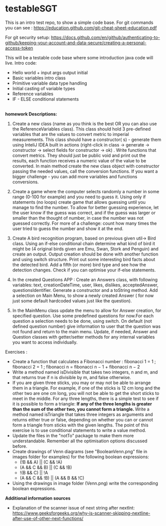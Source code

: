 # testableSGT

This is an intro test repo, to show a simple code base. For git commands you can
see : https://education.github.com/git-cheat-sheet-education.pdf

For git security
setup: https://docs.github.com/en/github/authenticating-to-github/keeping-your-account-and-data-secure/creating-a-personal-access-token

This will be a testable code base where some introduction java code will live. Intro code:

* Hello world + input args output initial
* Basic variables intro class
* Primitive variable data type handling
* Initial casting of variable types
* Reference variables
* IF - ELSE conditional statements

<br> 
<b>homework Descriptions:</b>

1) Create a new class (name as you think is the best OR you can also use the ReferenceVariables
   class). This class should hold 3 pre-defined variables that are the values to convert metric to
   imperial measurements. This class should have a constructor(
   s) - generate them using InteliJ IDEA built in actions (right-click in class -> generate ->
   constructor -> select fields for constructor -> ok)
   . Write functions that convert metrics. They should just be public void and print out the
   results, each function receives a numeric value of the value to be converted. In main method
   create the new class object with constructor passing the needed values, call the conversion
   functions. If you want a bigger challenge - you can add more variables and functions conversions.

2) Create a game where the computer selects randomly a number in some range (0-100 for example) and
   you need to guess it. Using only if statements (no loops) create game that allows guessing until
   you manage to find the number. To allow for better guessing experience, let the user know if the
   guess was correct, and if the guess was larger or smaller than the thought of number, in case the
   number was not guessed correctly. For more of a challenge: count how many times the user tried to
   guess the number and show it at the end.
3) Create A bird recognition program, based on previous given util-> Bird class. Using an if-else
   conditional chain determine what kind of bird it might be (4 original birds given are Emu, Swan,
   Stork and Penguin) and create an output. Output creation should be done with another function and
   using switch structure. Print out some interesting bird facts about the detected bird. Add a
   fifth (or more) bird type and see how the detection changes. Check if you can optimise your
   if-else statements.
4) In the created Questions APP : Create an Answers class, with following variables: text,
   creationDateTime, user, likes, dislikes, acceptedAnswer, questionsIdentifier. Generate a
   constructor and a toString method. Add a selection on Main Menu, to show a newly created Answer (
   for now just some default hardcoded values just like the question).
5) In the MainMenu class update the menu to allow for Answer creation, for specified question. Use
   some predefined questions for now.For each question a selection needs to be done, using switch.
   On default (not defined question number) give information to user that the question was not found
   and return to the main menu. Update, if needed, Answer and Question classes with getter/setter
   methods for any internal variables you want to access individually.

Exercises  :

* Create a function that calculates a Fibonacci number :
  fibonacci 1 = 1 ; fibonacci 2 = 1 ; fibonacci n = fibonacci n − 1 + fibonacci n − 2
* Write a method named isDivisible that takes two integers, n and m, and that returns true if n is
  divisible by m, and false otherwise.
* If you are given three sticks, you may or may not be able to arrange them in a triangle. For
  example, if one of the sticks is 12 cm long and the other two are one cm long, you will not be
  able to get the short sticks to meet in the middle. For any three lengths, there is a simple test
  to see if it is possible to form a triangle:
  <b> If any of the three lengths is greater than the sum of the other two, you cannot form a
  triangle. </b>
  Write a method named isTriangle that takes three integers as arguments and returns either true or
  false, depending on whether you can or cannot form a triangle from sticks with the given lengths.
  The point of this exercise is to use conditional statements to write a value method.
* Update the files in the "notTo" package to make them more understandable. Remember all the
  optimisation options discussed before.
* Create drawings of Venn diagrams (see "BooleanVenn.png" file in images folder for examples) for
  the following boolean expressions:
    * (!B && A) || (C && !A)
    * (A && C && B) || (C && !B)
    * !(B && C) || !A
    * (A && C && !B) || (A && B && !C)
* Using the drawings in image folder (Venn.png) write the corresponding boolean expressions.

<b> Additional information sources </b> <br>

* Explanation of the scanner issue of next string after nextInt:
  https://www.geeksforgeeks.org/why-is-scanner-skipping-nextline-after-use-of-other-next-functions/